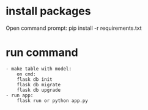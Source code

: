
# install packages

Open command prompt:
pip install -r requirements.txt


# run command

    - make table with model:
        on cmd:
        flask db init
        flask db migrate
        flask db upgrade
    - run app:
        flask run or python app.py

